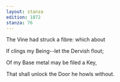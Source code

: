 ```yaml
---
layout: stanza
edition: 1872
stanza: 76
---
```


The Vine had struck a fibre: which about

If clings my Being--let the Dervish flout;

Of my Base metal may be filed a Key,

That shall unlock the Door he howls without.